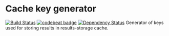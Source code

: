 # Cache key generator 

[![Build Status](https://travis-ci.org/mikealdo/cache-key-generator.svg?branch=master)](https://travis-ci.org/mikealdo/cache-key-generator) [![codebeat badge](https://codebeat.co/badges/c936fd08-ba98-4ec7-8189-1825b939097a)](https://codebeat.co/projects/github-com-mikealdo-cache-key-generator) [![Dependency Status](https://www.versioneye.com/user/projects/582e9653c8dd3300448f9e91/badge.svg?style=flat-square)](https://www.versioneye.com/user/projects/582e9653c8dd3300448f9e91)
Generator of keys used for storing results in results-storage cache.
